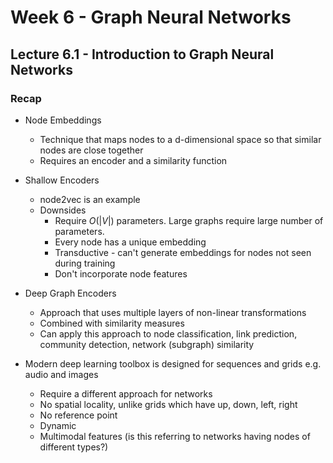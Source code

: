 # Week 6 - Graph Neural Networks

## Lecture 6.1 - Introduction to Graph Neural Networks

### Recap

- Node Embeddings
    - Technique that maps nodes to a d-dimensional space so that similar nodes are close together
    - Requires an encoder and a similarity function

- Shallow Encoders
    - node2vec is an example
    - Downsides
        - Require $O(|V|)$ parameters. Large graphs require large number of parameters.
        - Every node has a unique embedding
        - Transductive - can't generate embeddings for nodes not seen during training
        - Don't incorporate node features

- Deep Graph Encoders
    - Approach that uses multiple layers of non-linear transformations
    - Combined with similarity measures
    - Can apply this approach to node classification, link prediction, community detection, network (subgraph) similarity
 
 - Modern deep learning toolbox is designed for sequences and grids e.g. audio and images
     - Require a different approach for networks
     - No spatial locality, unlike grids which have up, down, left, right
     - No reference point
     - Dynamic
     - Multimodal features (is this referring to networks having nodes of different types?)

